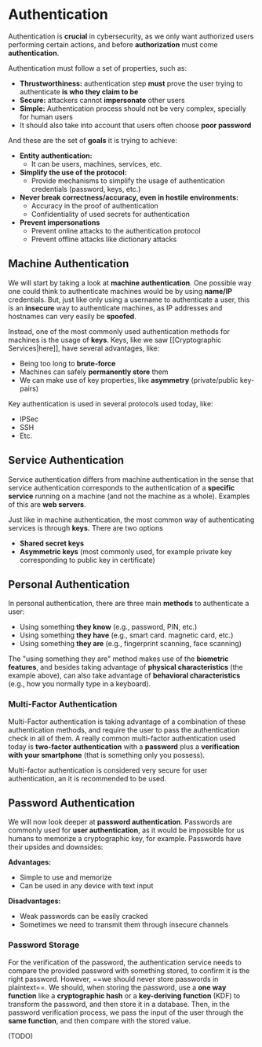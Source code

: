 # Authentication

Authentication is **crucial** in cybersecurity, as we only want authorized users performing certain actions, and before **authorization** must come **authentication**.

Authentication must follow a set of properties, such as:

- **Thrustworthiness:** authentication step **must** prove the user trying to authenticate **is who they claim to be**
- **Secure:** attackers cannot **impersonate** other users
- **Simple:** Authentication process should not be very complex, specially for human users
- It should also take into account that users often choose **poor password**

And these are the set of **goals** it is trying to achieve:

- **Entity authentication:**
	- It can be users, machines, services, etc.
- **Simplify the use of the protocol:**
	- Provide mechanisms to simplify the usage of authentication credentials (password, keys, etc.)
- **Never break correctness/accuracy, even in hostile environments:**
	- Accuracy in the proof of authentication
	- Confidentiality of used secrets for authentication
- **Prevent impersonations**
	- Prevent online attacks to the authentication protocol
	- Prevent offline attacks like dictionary attacks

## Machine Authentication

We will start by taking a look at **machine authentication**. One possible way one could think to authenticate machines would be by using **name/IP** credentials. But, just like only using a username to authenticate a user, this is an **insecure** way to authenticate machines, as IP addresses and hostnames can very easily be **spoofed**.

Instead, one of the most commonly used authentication methods for machines is the usage of **keys**. Keys, like we saw [[Cryptographic Services|here]], have several advantages, like:

- Being too long to **brute-force**
- Machines can safely **permanently store** them
- We can make use of key properties, like **asymmetry** (private/public key-pairs)

Key authentication is used in several protocols used today, like:

- IPSec
- SSH
- Etc.

## Service Authentication

Service authentication differs from machine authentication in the sense that service authentication corresponds to the authentication of a **specific service** running on a machine (and not the machine as a whole). Examples of this are **web servers**.

Just like in machine authentication, the most common way of authenticating services is through **keys.** There are two options

- **Shared secret keys**
- **Asymmetric keys** (most commonly used, for example private key corresponding to public key in certificate)

## Personal Authentication

In personal authentication, there are three main **methods** to authenticate a user:

- Using something **they know** (e.g., password, PIN, etc.)
- Using something **they have** (e.g., smart card. magnetic card, etc.)
- Using something **they are** (e.g., fingerprint scanning, face scanning)

The "using something they are" method makes use of the **biometric features**, and besides taking advantage of **physical characteristics** (the example above), can also take advantage of **behavioral characteristics** (e.g., how you normally type in a keyboard).

### Multi-Factor Authentication

Multi-Factor authentication is taking advantage of a combination of these authentication methods, and require the user to pass the authentication check in all of them. A really common multi-factor authentication used today is **two-factor authentication** with a **password** plus a **verification with your smartphone** (that is something only you possess).

Multi-factor authentication is considered very secure for user authentication, an it is recommended to be used.

## Password Authentication

We will now look deeper at **password authentication**. Passwords are commonly used for **user authentication**, as it would be impossible for us humans to memorize a cryptographic key, for example. Passwords have their upsides and downsides:

**Advantages:**

- Simple to use and memorize
- Can be used in any device with text input

**Disadvantages:**

- Weak passwords can be easily cracked
- Sometimes we need to transmit them through insecure channels

### Password Storage

For the verification of the password, the authentication service needs to compare the provided password with something stored, to confirm it is the right password. However, ==we should never store passwords in plaintext==. We should, when storing the password, use a **one way function** like a **cryptographic hash** or a **key-deriving function** (KDF) to transform the password, and then store it in a database. Then, in the password verification process, we pass the input of the user through the **same function**, and then compare with the stored value.

(TODO)